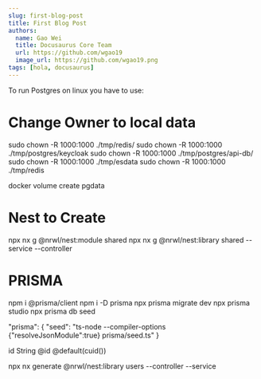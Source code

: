 ```yaml
---
slug: first-blog-post
title: First Blog Post
authors:
  name: Gao Wei
  title: Docusaurus Core Team
  url: https://github.com/wgao19
  image_url: https://github.com/wgao19.png
tags: [hola, docusaurus]
---
```


To run Postgres on linux you have to use:

# Change Owner to local data

sudo chown -R 1000:1000 ./tmp/redis/
sudo chown -R 1000:1000 ./tmp/postgres/keycloak
sudo chown -R 1000:1000 ./tmp/postgres/api-db/
sudo chown -R 1000:1000 ./tmp/esdata
sudo chown -R 1000:1000 ./tmp/redis

docker volume create pgdata

# Nest to Create

npx nx g @nrwl/nest:module shared
npx nx g @nrwl/nest:library shared --service --controller

# PRISMA

npm i @prisma/client
npm i -D prisma
npx prisma migrate dev
npx prisma studio
npx prisma db seed

"prisma": {
"seed": "ts-node --compiler-options {\"resolveJsonModule\":true} prisma/seed.ts"
}

id String @id @default(cuid())

npx nx generate @nrwl/nest:library users --controller --service

